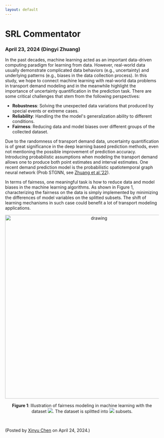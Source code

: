 ```yaml
---
layout: default
---
```


# SRL Commentator

### April 23, 2024 (Dingyi Zhuang)

In the past decades, machine learning acted as an important data-driven computing paradigm for learning from data. However, real-world data usually demonstrate complicated data behaviors (e.g., uncertainty) and underlying patterns (e.g., biases in the data collection process). In this study, we hope to connect machine learning with real-world data problems in transport demand modeling and in the meanwhile highlight the importance of uncertainty quantification in the prediction task. There are some critical challenges that stem from the following perspectives:

- **Robustness**: Solving the unexpected data variations that produced by special events or extreme cases.
- **Reliability**: Handling the the model's generalization ability to different conditions.
- **Fairness**: Reducing data and model biases over different groups of the collected dataset.

Due to the randomness of transport demand data, uncertainty quantification is of great significance in the deep learning based prediction methods, even not mentioning the possible improvement of prediction accuracy. Introducing probabilistic assumptions when modeling the transport demand allows one to produce both point estimates and interval estimates. One recent demand prediction model is the probabilistic spatiotemporal graph neural network (Prob STGNN, see [Zhuang et al.'22](https://dl.acm.org/doi/pdf/10.1145/3534678.3539093)).

In terms of fairness, one meaningful task is how to reduce data and model biases in the machine learning algorithms. As shown in Figure 1, characterizing the fairness on the data is simply implemented by minimizing the differences of model variables on the splitted subsets. The shift of learning mechanisms in such case could benefit a lot of transport modeling applications.

<p align="center">
<img align="middle" src="https://spatiotemporal-data.github.io/images/fairness_explained.png" alt="drawing" width="600">
</p>

<p align="center"><b>Figure 1</b>: Illustration of fairness modeling in machine learning with the dataset <img style="display: inline;" src="https://latex.codecogs.com/svg.latex?&space;\boldsymbol{y}"/>. The dataset is splitted into <img style="display: inline;" src="https://latex.codecogs.com/svg.latex?&space;n"/> subsets.</p>


<br>

<p align="left">(Posted by <a href="https://xinychen.github.io/">Xinyu Chen</a> on April 24, 2024.)</p>
